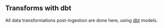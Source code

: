 ## Transforms with dbt

All data transformations post-ingestion are done here, using [dbt](https://docs.getdbt.com/docs/introduction) models.


